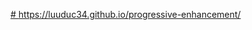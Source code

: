 <a href=https://luuduc34.github.io/progressive-enhancement/># https://luuduc34.github.io/progressive-enhancement/</a>
